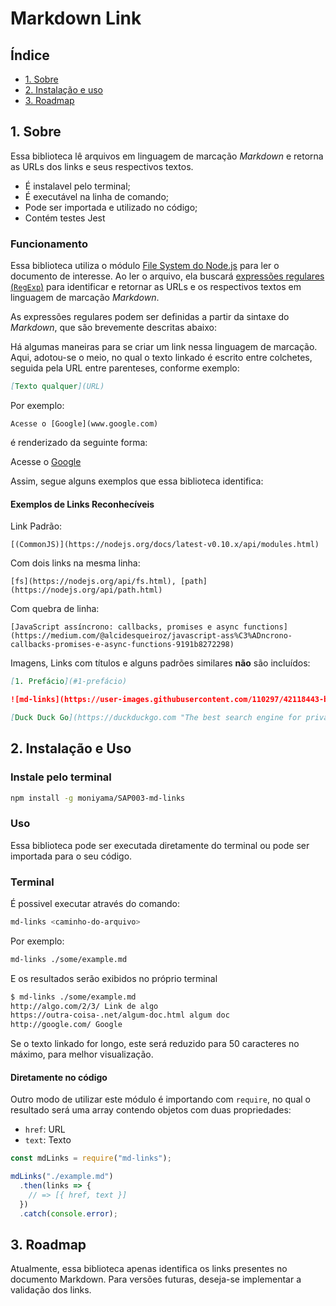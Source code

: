 # Markdown Link

## Índice

* [1. Sobre](#1-sobre)
* [2. Instalação e uso](#2-instalação-e-uso)
* [3. Roadmap](#3-roadmap)

## 1. Sobre

Essa biblioteca lê arquivos em linguagem de marcação *Markdown* e retorna as URLs dos links e seus respectivos textos.

* É instalavel pelo terminal;
* É executável na linha de comando;
* Pode ser importada e utilizado no código;
* Contém testes Jest

### Funcionamento

Essa biblioteca utiliza o módulo [File System do Node.js](https://nodejs.org/api/fs.html) para ler o documento de interesse. Ao ler o arquivo, ela buscará [expressões regulares
(`RegExp`)](https://developer.mozilla.org/pt-BR/docs/Web/JavaScript/Guide/Regular_Expressions) para identificar e retornar as URLs e os respectivos textos em linguagem de marcação *Markdown*.

As expressões regulares podem ser definidas a partir da sintaxe  do *Markdown*, que são brevemente descritas abaixo:

Há algumas maneiras para se criar um link nessa linguagem de marcação. Aqui, adotou-se o meio, no qual o texto linkado é escrito entre colchetes, seguida pela URL entre parenteses, conforme exemplo:

```md
[Texto qualquer](URL)
```

Por exemplo:

`Acesse o [Google](www.google.com)`

é renderizado da seguinte forma:

Acesse o [Google](www.google.com)

Assim, segue alguns exemplos que essa biblioteca identifica:

#### Exemplos de Links Reconhecíveis

Link Padrão:

`[(CommonJS)](https://nodejs.org/docs/latest-v0.10.x/api/modules.html)`

Com dois links na mesma linha:

`[fs](https://nodejs.org/api/fs.html), [path](https://nodejs.org/api/path.html)`

Com quebra de linha:

`[JavaScript assíncrono: callbacks, promises e async
  functions](https://medium.com/@alcidesqueiroz/javascript-ass%C3%ADncrono-callbacks-promises-e-async-functions-9191b8272298)`

Imagens, Links com títulos e alguns padrões similares **não** são incluídos:

```md
[1. Prefácio](#1-prefácio)

![md-links](https://user-images.githubusercontent.com/110297/42118443-b7a5f1f0-7bc8-11e8-96ad-9cc5593715a6.jpg)

[Duck Duck Go](https://duckduckgo.com "The best search engine for privacy")
```

## 2. Instalação e Uso

### Instale pelo terminal

```sh
npm install -g moniyama/SAP003-md-links
```

### Uso

Essa biblioteca pode ser executada diretamente do terminal ou pode ser importada para o seu código.

### Terminal

É possivel executar através do comando:

```sh
md-links <caminho-do-arquivo>
```

Por exemplo:

```sh
md-links ./some/example.md
```

E os resultados serão exibidos no próprio terminal

```sh
$ md-links ./some/example.md
http://algo.com/2/3/ Link de algo
https://outra-coisa-.net/algum-doc.html algum doc
http://google.com/ Google
```

Se o texto linkado for longo, este será reduzido para 50 caracteres no máximo, para melhor visualização.

#### Diretamente no código

Outro modo de utilizar este módulo é importando com `require`, no qual o resultado será uma array contendo objetos com duas propriedades:

* `href`: URL
* `text`: Texto

```js
const mdLinks = require("md-links");

mdLinks("./example.md")
  .then(links => {
    // => [{ href, text }]
  })
  .catch(console.error);
```

## 3. Roadmap

Atualmente, essa biblioteca apenas identifica os links presentes no documento Markdown. Para versões futuras, deseja-se implementar a validação dos links.
